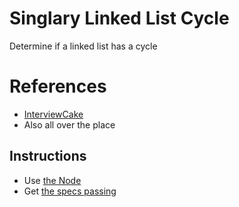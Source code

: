 # Singlary Linked List Cycle
Determine if a linked list has a cycle


# References
* [InterviewCake](https://www.interviewcake.com/question/ruby/linked-list-cycles)
* Also all over the place 


## Instructions
* Use [the Node](./lib/linked_list/node.rb)
* Get [the specs passing](./spec/linked_list_cycle_spec.rb)
    
